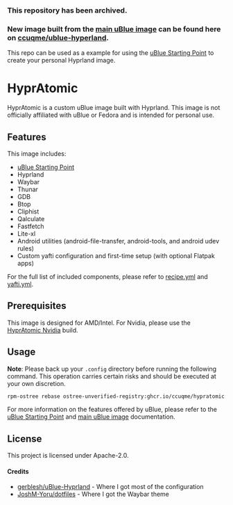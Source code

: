### This repository has been archived.

### New image built from the [main uBlue image](https://github.com/ublue-os/main) can be found here on [ccuqme/ublue-hyperland](https://github.com/ccuqme/ublue-hyprland/).

This repo can be used as a example for using the [uBlue Starting Point](https://github.com/ublue-os/startingpoint) to create your personal Hyprland image.

# HyprAtomic

HyprAtomic is a custom uBlue image built with Hyprland. This image is not officially affiliated with uBlue or Fedora and is intended for personal use.

## Features

This image includes:

  * [uBlue Starting Point](https://github.com/ublue-os/startingpoint)
  * Hyprland
  * Waybar
  * Thunar
  * GDB
  * Btop
  * Cliphist
  * Qalculate
  * Fastfetch
  * Lite-xl
  * Android utilities (android-file-transfer, android-tools, and android udev rules)
  * Custom yafti configuration and first-time setup (with optional Flatpak apps)

For the full list of included components, please refer to [recipe.yml](recipe.yml) and [yafti.yml](usr/share/ublue-os/firstboot/yafti.yml).

## Prerequisites

This image is designed for AMD/Intel. For Nvidia, please use the [HyprAtomic Nvidia](https://github.com/ccuqme/hypratomic-nvidia) build.

## Usage

**Note**: Please back up your `.config` directory before running the following command. This operation carries certain risks and should be executed at your own discretion.

```bash
rpm-ostree rebase ostree-unverified-registry:ghcr.io/ccuqme/hypratomic:latest
```

For more information on the features offered by uBlue, please refer to the [uBlue Starting Point](https://github.com/ublue-os/startingpoint) and [main uBlue image](https://github.com/ublue-os/main) documentation.

## License

This project is licensed under Apache-2.0.

#### Credits
* [gerblesh/uBlue-Hyprland](https://github.com/gerblesh/uBlue-Hyprland) - Where I got most of the configuration
* [JoshM-Yoru/dotfiles](https://github.com/JoshM-Yoru/dotfiles) - Where I got the Waybar theme
